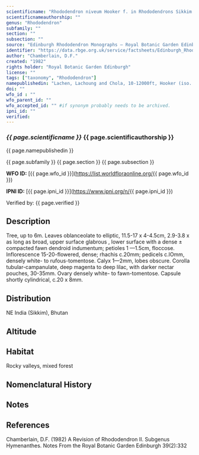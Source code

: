 ```yaml
---
scientificname: "Rhododendron niveum Hooker f. in Rhododendrons Sikkim Himalaya t.4 (1851). Type: Sikkim"
scientificnameauthorship: ""
genus: "Rhododendron"
subfamily: ""
section: ""
subsection: ""
source: "Edinburgh Rhododendron Monographs – Royal Botanic Garden Edinburgh"
identifier: "https://data.rbge.org.uk/service/factsheets/Edinburgh_Rhododendron_Monographs.xhtml"
author: "Chamberlain, D.F."
created: "1982"
rights holder: "Royal Botanic Garden Edinburgh"
license: ""
tags: ["taxonomy", "Rhododendron"]
namepublishedin: "Lachen, Lachoung and Chola, 10-12000ft, Hooker (iso. E)"
doi: ""
wfo_id : ""
wfo_parent_id: ""
wfo_accepted_id: "" #if synonym probably needs to be archived.                      
ipni_id: ""
verified:
---
```

### _{{ page.scientificname }}_ {{ page.scientificauthorship }}
 {{ page.namepublishedin }}

{{ page.subfamily }} {{ page.section }} {{ page.subsection }}

**WFO ID:** [{{ page.wfo_id }}](https://list.worldfloraonline.org/{{ page.wfo_id }})

**IPNI ID:** [{{ page.ipni_id }}](https://www.ipni.org/n/{{ page.ipni_id }})

Verified by: {{ page.verified }}



## Description
Tree, up to 6m. Leaves oblanceolate to elliptic, 11.5-17 x 4-4.5cm, 2.9-3.8 x as long as broad, upper surface glabrous , lower surface with a dense ± compacted fawn dendroid indumentum; petioles 1 —1.5cm, floccose. Inflorescence 15-20-flowered, dense; rhachis c.20mm; pedicels c.lOmm, densely white- to rufous-tomentose. Calyx 1—2mm, lobes obscure. Corolla tubular-campanulate, deep magenta to deep lilac, with darker nectar pouches, 30-35mm. Ovary densely white- to fawn-tomentose. Capsule shortly cylindrical, c.20 x 8mm.

## Distribution
NE India (Sikkim), Bhutan

## Altitude


## Habitat
Rocky valleys, mixed forest

## Nomenclatural History

                       
## Notes


## References

Chamberlain, D.F. (1982) A Revision of Rhododendron II. Subgenus Hymenanthes. Notes From the Royal Botanic Garden Edinburgh 39(2):332
